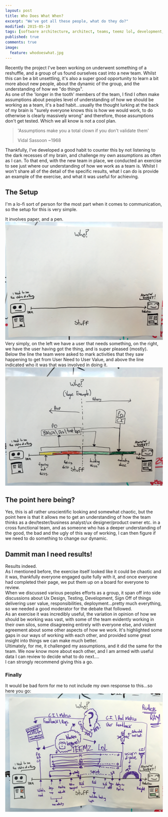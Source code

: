 ```yaml
---
layout: post
title: Who Does What When?
excerpt: "We've got all these people, what do they do?"
modified: 2015-05-19
tags: [software architecture, architect, teams, teemz lol, development, agile]
published: true
comments: true
image:
  feature: whodoeswhat.jpg
---
```

Recently the project I've been working on underwent something of a reshuffle, and a group of us found ourselves cast into a new team. Whilst this can be a bit unsettling, it's also a super good opportunity to learn a bit more about new people, about the dynamic of the group, and the understanding of how we "do things".
<br/>
As one of the 'longer in the tooth' members of the team, I find I often make assumptions about peoples level of understanding of how we should be working as a team, it's a bad habit...usually the thought lurking at the back of my brain is "surely everyone knows this is how we would work, to do otherwise is clearly massively wrong" and therefore, those assumptions don't get tested. Which we all know is not a cool plan.

> 'Assumptions make you a total clown if you don't validate them'
>
> Vidal Sassoon ~1968

Thankfully, I've developed a good habit to counter this by not listening to the dark recesses of my brain, and challenge my own assumptions as often as I can. To that end, with the new team in place, we conducted an exercise to see just where our understanding of how we work as a team is. Whilst I won't share all of the detail of the specific results, what I can do is provide an example of the exercise, and what it was useful for achieving.

## The Setup
I'm a lo-fi sort of person for the most part when it comes to communication, so the setup for this is very simple.

It involves paper, and a pen.
<br/>
![Setup](../images/whowhatwhen/setup.jpg)
<br/>
Very simply, on the left we have a user that needs something, on the right, we have the user having got the thing, and is super pleased (mostly).
<br/>
Below the line the team were asked to mark activities that they saw happening to get from User Need to User Value, and above the line indicated who it was that was involved in doing it.
<br/>
![A Vague example](../images/whowhatwhen/example.jpg)

## The point here being?
Yes, this is all rather unscientific looking and somewhat chaotic, but the point here is that it allows me to get an understanding of how the team thinks as a dev/tester/business analyst/ux designer/product owner etc. in a cross functional team, and as someone who has a deeper understanding of the good, the bad and the ugly of this way of working, I can then figure if we need to do something to change our dynamic.

## Dammit man I need results!
Results indeed.
<br/>
As I mentioned before, the exercise itself looked like it could be chaotic and it was, thankfully everyone engaged quite fully with it, and once everyone had completed their page, we put them up on a board for everyone to review. 
<br/>
When we discussed various peoples efforts as a group, it span off into side discussions about Ux Design, Testing, Development, Sign Off of things delivering user value, responsibilities, deployment...pretty much everything, so we needed a good moderator for the debate that followed.
<br/>
As an exercise it was incredibly useful, the variation in opinion of how we should be working was vast, with some of the team evidently working in their own silos, some disagreeing entirely with everyone else, and violent agreement about some other aspects of how we work. It's highlighted some gaps in our ways of working with each other, and provided some great insight into things we can make much better.
<br/>
Ultimately, for me, it challenged my assumptions, and it did the same for the team. We now know more about each other, and I am armed with useful data I can review to decide what to do next....
<br/>
I can strongly recommend giving this a go.

### Finally
It would be bad form for me to not include my own response to this...so here you go:
![Clearly I have issues](../images/whowhatwhen/mine.jpg)